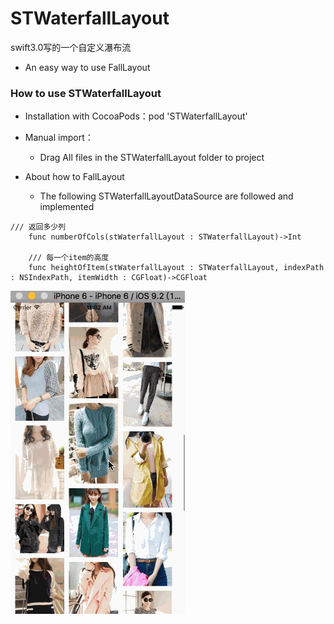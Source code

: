 # STWaterfallLayout
swift3.0写的一个自定义瀑布流

- An easy way to use FallLayout

### How to use STWaterfallLayout

- Installation with CocoaPods：pod 'STWaterfallLayout'

- Manual import：
  - Drag All files in the STWaterfallLayout folder to project

- About how to FallLayout
  - The following STWaterfallLayoutDataSource are followed and implemented
```@objc
/// 返回多少列
    func numberOfCols(stWaterfallLayout : STWaterfallLayout)->Int
    
    /// 每一个item的高度
    func heightOfItem(stWaterfallLayout : STWaterfallLayout, indexPath : NSIndexPath, itemWidth : CGFloat)->CGFloat

```
![(image)](https://github.com/CoderST/STWaterfallLayout/blob/master/STWaterfallLayoutExample/show.gif)
